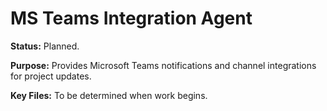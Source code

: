 # MS Teams Integration Agent

**Status:** Planned.

**Purpose:** Provides Microsoft Teams notifications and channel integrations for project updates.

**Key Files:** To be determined when work begins.
